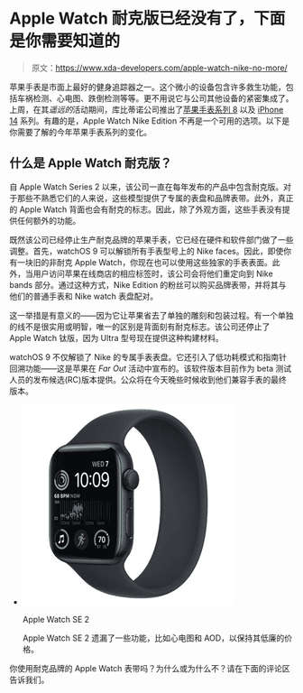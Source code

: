 # Apple Watch 耐克版已经没有了，下面是你需要知道的

> 原文：<https://www.xda-developers.com/apple-watch-nike-no-more/>

苹果手表是市面上最好的健身追踪器之一。这个微小的设备包含许多救生功能，包括车祸检测、心电图、跌倒检测等等。更不用说它与公司其他设备的紧密集成了。上周，在其*遥远的*活动期间，库比蒂诺公司推出了[苹果手表系列 8](http://xda-developers.com/apple-watch-series-8) 以及 [iPhone 14](http://xda-developers.com/apple-iphone-14) 系列。有趣的是，Apple Watch Nike Edition 不再是一个可用的选项。以下是你需要了解的今年苹果手表系列的变化。

## 什么是 Apple Watch 耐克版？

自 Apple Watch Series 2 以来，该公司一直在每年发布的产品中包含耐克版。对于那些不熟悉它们的人来说，这些模型提供了专属的表盘和品牌表带。此外，真正的 Apple Watch 背面也会有耐克的标志。因此，除了外观方面，这些手表没有提供任何额外的功能。

既然该公司已经停止生产耐克品牌的苹果手表，它已经在硬件和软件部门做了一些调整。首先，watchOS 9 可以解锁所有手表型号上的 Nike faces。因此，即使你有一块旧的非耐克 Apple Watch，你现在也可以使用这些独家的手表表面。此外，当用户访问苹果在线商店的相应标签时，该公司会将他们重定向到 Nike bands 部分。通过这种方式，Nike Edition 的粉丝可以购买品牌表带，并将其与他们的普通手表和 Nike watch 表盘配对。

这一举措是有意义的——因为它让苹果省去了单独的雕刻和包装过程。有一个单独的线不是很实用或明智，唯一的区别是背面刻有耐克标志。该公司还停止了 Apple Watch 钛版，因为 Ultra 型号现在提供这种构建材料。

watchOS 9 不仅解锁了 Nike 的专属手表表盘。它还引入了低功耗模式和指南针回溯功能——这是苹果在 *Far Out* 活动中宣布的。该软件版本目前作为 beta 测试人员的发布候选(RC)版本提供。公众将在今天晚些时候收到他们兼容手表的最终版本。

*   <picture>![The SE 2 model misses out on some inessential features, such as AOD, fast charging, and ECG. It's the perfect model for those on a limited budget.](img/15fcd1152d32f8f716c340978890765e.png)</picture>

    Apple Watch SE 2

    Apple Watch SE 2 遗漏了一些功能，比如心电图和 AOD，以保持其低廉的价格。

你使用耐克品牌的 Apple Watch 表带吗？为什么或为什么不？请在下面的评论区告诉我们。